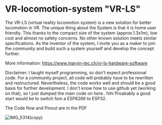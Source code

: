 # VR-locomotion-system "VR-LS"
The VR-LS (virtual reality locomotion system) is a new solution for better locomotion in VR. The unique thing about the System is that it is home user friendly. This thanks to the compact size of the system (approx.1.3x1m), low cost and almost no safety concerns. No other known solution meets similar specifications. As the inventor of the system, I invite you as a maker to join the community and build such a system yourself and develop the concept further.

More information:
https://www.marvin-tec.ch/vr-ls-hardware-software

Disclaimer:
I taught myself programming, so don't expect professional code. For a community project, all code will probably have to be rewritten and restructured. Nevertheless, the code works well and should be a good basis for further development. I don't know how to use github yet (working on that), so I just dumped the main code on here.. hihi
Proabably a good start would be to switch fom a ESP8266 to ESP32.

The Code flow and Pinout are in the PDF

![IMG_5314(copy)](https://user-images.githubusercontent.com/22561089/193820188-e6347964-2926-4760-b2d9-f2344f0c4864.jpg)

